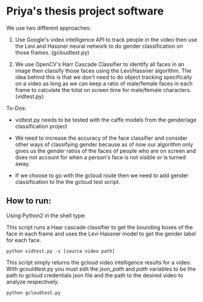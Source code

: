 # Priya's thesis project software

We use two different approaches:

1. Use Google's video intelligence API to track people in the video then use the
Levi and Hassner neural network to do gender classification on those frames.
(gcloudtest.py)

2. We use OpenCV's Harr Cascade Classifier to identify all faces in an image then
classify those faces using the Levi/Hassner algorithm. The idea behind this is
that we don't need to do object tracking specifically on a video as long as we
can keep a ratio of male/female faces in each frame to calculate the total on
screen time for male/female characters.
(vidtest.py)

To-Dos:

* vidtest.py needs to be tested with the caffe models from the gender/age
classification project

* We need to increase the accuracy of the face classifier and consider other
ways of classifying gender because as of now our algorithm only gives us the
gender ratios of the faces of people who are on screen and does not account for
when a person's face is not visible or is turned away.

* If we choose to go with the gcloud route then we need to add gender
classification to the the gcloud test script.

## How to run:

Using Python2 in the shell type:

This script runs a Haar cascade classifier to get the bounding boxes of the face
in each frame and uses the Levi Hassner model to get the gender label for each
face.
```
python vidtest.py -s [source video path]
```


This script simply returns the gcloud video intelligence results for a video.
With gcouldtest.py you must edit the *json_path* and *path* variables to be the path
to gcloud credentials json file and the path to the desired video to analyze
respectively.
```
python gcloudtest.py
```
